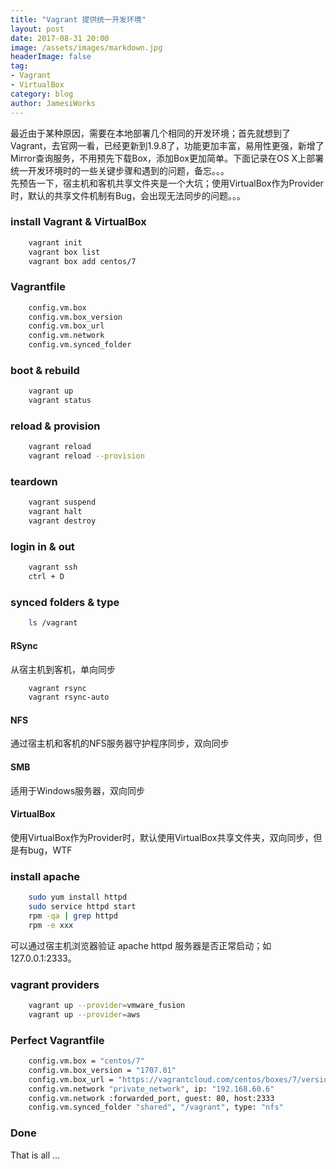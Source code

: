 ```yaml
---
title: "Vagrant 提供统一开发环境"
layout: post
date: 2017-08-31 20:00
image: /assets/images/markdown.jpg
headerImage: false
tag:
- Vagrant
- VirtualBox
category: blog
author: JamesiWorks
---
```


最近由于某种原因，需要在本地部署几个相同的开发环境；首先就想到了Vagrant，去官网一看，已经更新到1.9.8了，功能更加丰富，易用性更强，新增了Mirror查询服务，不用预先下载Box，添加Box更加简单。下面记录在OS X上部署统一开发环境时的一些关键步骤和遇到的问题，备忘。。。<br />
先预告一下，宿主机和客机共享文件夹是一个大坑；使用VirtualBox作为Provider时，默认的共享文件机制有Bug，会出现无法同步的问题。。。<br />

### install Vagrant & VirtualBox
```sh
    vagrant init
    vagrant box list
    vagrant box add centos/7
```

### Vagrantfile
```sh
    config.vm.box
    config.vm.box_version
    config.vm.box_url
    config.vm.network
    config.vm.synced_folder
```

### boot & rebuild
```sh
    vagrant up
    vagrant status
```

### reload & provision
```sh
    vagrant reload
    vagrant reload --provision
```

### teardown
```sh
    vagrant suspend
    vagrant halt
    vagrant destroy
```

### login in & out
```sh
    vagrant ssh
    ctrl + D
```

### synced folders & type
```sh
    ls /vagrant
```
#### RSync
从宿主机到客机，单向同步
```sh
    vagrant rsync
    vagrant rsync-auto
```
#### NFS
通过宿主机和客机的NFS服务器守护程序同步，双向同步
#### SMB
适用于Windows服务器，双向同步
#### VirtualBox
使用VirtualBox作为Provider时，默认使用VirtualBox共享文件夹，双向同步，但是有bug，WTF

### install apache
```sh
    sudo yum install httpd
    sudo service httpd start
    rpm -qa | grep httpd
    rpm -e xxx
```
可以通过宿主机浏览器验证 apache httpd 服务器是否正常启动；如 127.0.0.1:2333。

### vagrant providers
```sh
    vagrant up --provider=vmware_fusion
    vagrant up --provider=aws
```

### Perfect Vagrantfile
```sh
    config.vm.box = "centos/7"
    config.vm.box_version = "1707.01"
    config.vm.box_url = "https://vagrantcloud.com/centos/boxes/7/versions/1707.01/providers/virtualbox.box"
    config.vm.network "private_network", ip: "192.168.60.6"
    config.vm.network :forwarded_port, guest: 80, host:2333
    config.vm.synced_folder "shared", "/vagrant", type: "nfs"
```

### Done
That is all ...

